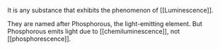 It is any substance that exhibits the phenomenon of [[Luminescence]]. 

They are named after Phosphorous, the light-emitting element. But Phosphorous emits light due to [[chemiluminescence]], not [[phosphorescence]].
